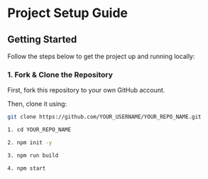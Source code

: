 # Project Setup Guide

## Getting Started

Follow the steps below to get the project up and running locally:

### 1. Fork & Clone the Repository

First, fork this repository to your own GitHub account.

Then, clone it using:

```bash
git clone https://github.com/YOUR_USERNAME/YOUR_REPO_NAME.git

1. cd YOUR_REPO_NAME

2. npm init -y

3. npm run build

4. npm start
